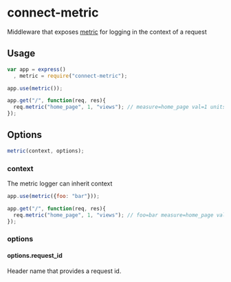 connect-metric
==============

Middleware that exposes [metric](https://github.com/CamShaft/metric-log) for logging in the context of a request

Usage
-----

```js
var app = express()
  , metric = require("connect-metric");

app.use(metric());

app.get("/", function(req, res){
  req.metric("home_page", 1, "views"); // measure=home_page val=1 units=views
});
```

Options
-------

```js
metric(context, options);
```

### context

The metric logger can inherit context

```js
app.use(metric({foo: "bar"}));

app.get("/", function(req, res){
  req.metric("home_page", 1, "views"); // foo=bar measure=home_page val=1 units=views
});
```

### options

#### options.request_id

Header name that provides a request id.
